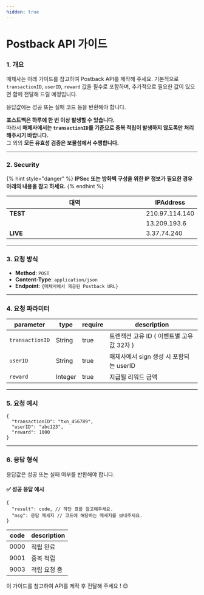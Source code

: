 ```yaml
---
hidden: true
---
```


# Postback API 가이드

### 1. 개요

매체사는 아래 가이드를 참고하여 Postback API를 제작해 주세요. 기본적으로 `transactionID`, `userID`, `reward` 값을 필수로 포함하며, 추가적으로 필요한 값이 있으면 함께 전달해 드릴 예정입니다.

응답값에는 성공 또는 실패 코드 등을 반환해야 합니다.

**포스트백은 하루에 한 번 이상 발생할 수 있습니다.**\
따라서 **매체사에서는 `transactionID`를 기준으로 중복 적립이 발생하지 않도록만 처리해주시기 바랍니다.**\
그 외의 **모든 유효성 검증은 보물섬에서 수행합니다.**

***

### 2. Security

{% hint style="danger" %}
**IPSec 또는 방화벽 구성을 위한 IP 정보가 필요한 경우 아래의 내용을 참고 하세요.**
{% endhint %}

<table><thead><tr><th width="344">대역</th><th>IPAddress</th></tr></thead><tbody><tr><td><strong>TEST</strong></td><td>210.97.114.140</td></tr><tr><td></td><td>13.209.193.6</td></tr><tr><td><strong>LIVE</strong></td><td>3.37.74.240</td></tr></tbody></table>

***

### 3. 요청 방식

* **Method**: `POST`
* **Content-Type**: `application/json`
* **Endpoint**: `{매체사에서 제공된 Postback URL}`

***

### 4. 요청 파라미터

| parameter       | type    | require | description                  |
| --------------- | ------- | ------- | ---------------------------- |
| `transactionID` | String  | true    | 트랜잭션 고유 ID ( 이벤트별 고유 값 32자 ) |
| `userID`        | String  | true    | 매체사에서 sign 생성 시 포함되는 userID  |
| `reward`        | Integer | true    | 지급될 리워드 금액                   |

***

### 5. 요청 예시

```
{
  "transactionID": "txn_456789",
  "userID": "abc123",
  "reward": 1000
}
```

***

### 6. 응답 형식

응답값은 성공 또는 실패 여부를 반환해야 합니다.

#### ✅ 성공 응답 예시

```
{
  "result": code, // 하단 표를 참고해주세요.
  "msg": 응답 메세지 // 코드에 해당하는 메세지를 보내주세요.
}
```



| code | description |
| ---- | ----------- |
| 0000 | 적립 완료       |
| 9001 | 중복 적립       |
| 9003 | 적립 요청 중     |

이 가이드를 참고하여 API를 제작 후 전달해 주세요 ! 😊
